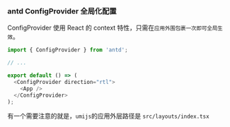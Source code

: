 ### antd ConfigProvider 全局化配置

ConfigProvider 使用 React 的 context 特性，只需在`应用外围包裹一次即可全局生效`。

```js
import { ConfigProvider } from 'antd';

// ...

export default () => (
  <ConfigProvider direction="rtl">
    <App />
  </ConfigProvider>
);
```

有一个需要注意的就是，`umijs`的应用外层路径是 `src/layouts/index.tsx`